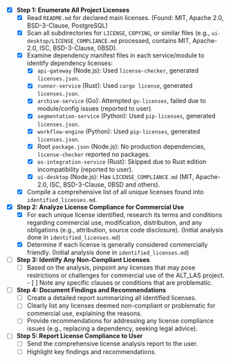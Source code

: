- [x] **Step 1: Enumerate All Project Licenses**
    - [x] Read `README.md` for declared main licenses. (Found: MIT, Apache 2.0, BSD-3-Clause, PostgreSQL)
    - [x] Scan all subdirectories for `LICENSE`, `COPYING`, or similar files (e.g., `ui-desktop/LICENSE_COMPLIANCE.md` processed, contains MIT, Apache-2.0, ISC, BSD-3-Clause, 0BSD).
    - [x] Examine dependency manifest files in each service/module to identify dependency licenses:
        - [x] `api-gateway` (Node.js): Used `license-checker`, generated `licenses.json`.
        - [x] `runner-service` (Rust): Used `cargo license`, generated `licenses.json`.
        - [x] `archive-service` (Go): Attempted `go-licenses`, failed due to module/config issues (reported to user).
        - [x] `segmentation-service` (Python): Used `pip-licenses`, generated `licenses.json`.
        - [x] `workflow-engine` (Python): Used `pip-licenses`, generated `licenses.json`.
        - [x] Root `package.json` (Node.js): No production dependencies, `license-checker` reported no packages.
        - [x] `os-integration-service` (Rust): Skipped due to Rust edition incompatibility (reported to user).
        - [x] `ui-desktop` (Node.js): Has `LICENSE_COMPLIANCE.md` (MIT, Apache-2.0, ISC, BSD-3-Clause, 0BSD and others).
    - [x] Compile a comprehensive list of all unique licenses found into `identified_licenses.md`.
- [x] **Step 2: Analyze License Compliance for Commercial Use**
    - [x] For each unique license identified, research its terms and conditions regarding commercial use, modification, distribution, and any obligations (e.g., attribution, source code disclosure). (Initial analysis done in `identified_licenses.md`)
    - [x] Determine if each license is generally considered commercially friendly. (Initial analysis done in `identified_licenses.md`)
- [ ] **Step 3: Identify Any Non-Compliant Licenses**
    - [ ] Based on the analysis, pinpoint any licenses that may pose restrictions or challenges for commercial use of the ALT_LAS project.    - [ ] Note any specific clauses or conditions that are problematic.
- [ ] **Step 4: Document Findings and Recommendations**
    - [ ] Create a detailed report summarizing all identified licenses.
    - [ ] Clearly list any licenses deemed non-compliant or problematic for commercial use, explaining the reasons.
    - [ ] Provide recommendations for addressing any license compliance issues (e.g., replacing a dependency, seeking legal advice).
- [ ] **Step 5: Report License Compliance to User**
    - [ ] Send the comprehensive license analysis report to the user.
    - [ ] Highlight key findings and recommendations.
